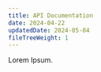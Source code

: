 ```yaml
---
title: API Documentation
date: 2024-04-22
updatedDate: 2024-05-04
fileTreeWeight: 1
---
```


Lorem Ipsum.
